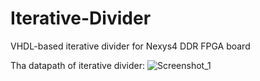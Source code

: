 # Iterative-Divider
VHDL-based iterative divider for Nexys4 DDR FPGA board

Tha datapath of iterative divider:
![Screenshot_1](https://user-images.githubusercontent.com/47766216/56688428-60401d00-66e1-11e9-94d4-9191b73be575.png)
